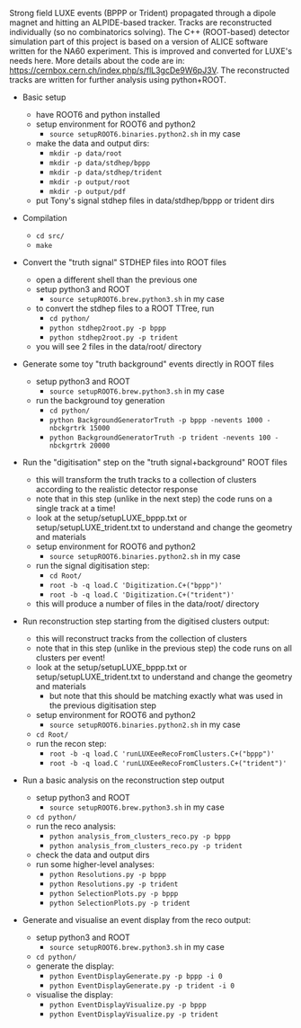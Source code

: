 Strong field LUXE events (BPPP or Trident) propagated through a dipole magnet and hitting an ALPIDE-based tracker.
Tracks are reconstructed individually (so no combinatorics solving).
The C++ (ROOT-based) detector simulation part of this project is based on a version of ALICE software written for the NA60 experiment.
This is improved and converted for LUXE's needs here.
More details about the code are in: https://cernbox.cern.ch/index.php/s/flL3gcDe9W6pJ3V.
The reconstructed tracks are written for further analysis using python+ROOT. 


- Basic setup
  - have ROOT6 and python installed
  - setup environment for ROOT6 and python2
      - `source setupROOT6.binaries.python2.sh` in my case
  - make the data and output dirs:
      - `mkdir -p data/root`
      - `mkdir -p data/stdhep/bppp`
      - `mkdir -p data/stdhep/trident`
      - `mkdir -p output/root`
      - `mkdir -p output/pdf`
  - put Tony's signal stdhep files in data/stdhep/bppp or trident dirs

- Compilation
  - `cd src/`
  - `make`

- Convert the "truth signal" STDHEP files into ROOT files
  - open a different shell than the previous one
  - setup python3 and ROOT
      - `source setupROOT6.brew.python3.sh` in my case
  - to convert the stdhep files to a ROOT TTree, run
      - `cd python/`
      - `python stdhep2root.py -p bppp`
      - `python stdhep2root.py -p trident`
  - you will see 2 files in the data/root/ directory

- Generate some toy "truth background" events directly in ROOT files
  - setup python3 and ROOT
      - `source setupROOT6.brew.python3.sh` in my case
  - run the background toy generation
      - `cd python/`
      - `python BackgroundGeneratorTruth -p bppp -nevents 1000 -nbckgrtrk 15000`
      - `python BackgroundGeneratorTruth -p trident -nevents 100 -nbckgrtrk 20000`

- Run the "digitisation" step on the "truth signal+background" ROOT files
  - this will transform the truth tracks to a collection of clusters according to the realistic detector response
  - note that in this step (unlike in the next step) the code runs on a single track at a time!
  - look at the setup/setupLUXE_bppp.txt or setup/setupLUXE_trident.txt to understand and change the geometry and materials
  - setup environment for ROOT6 and python2
      - `source setupROOT6.binaries.python2.sh` in my case
  - run the signal digitisation step:
      - `cd Root/`
      - `root -b -q load.C 'Digitization.C+("bppp")'`
      - `root -b -q load.C 'Digitization.C+("trident")'`
  - this will produce a number of files in the data/root/ directory

- Run reconstruction step starting from the digitised clusters output:
  - this will reconstruct tracks from the collection of clusters
  - note that in this step (unlike in the previous step) the code runs on all clusters per event!
  - look at the setup/setupLUXE_bppp.txt or setup/setupLUXE_trident.txt to understand and change the geometry and materials
      - but note that this should be matching exactly what was used in the previous digitisation step
  - setup environment for ROOT6 and python2
      - `source setupROOT6.binaries.python2.sh` in my case
  - `cd Root/`
  - run the recon step:
      - `root -b -q load.C 'runLUXEeeRecoFromClusters.C+("bppp")'`
      - `root -b -q load.C 'runLUXEeeRecoFromClusters.C+("trident")'`

- Run a basic analysis on the reconstruction step output
  - setup python3 and ROOT
      - `source setupROOT6.brew.python3.sh` in my case
  - `cd python/`
  - run the reco analysis:
      - `python analysis_from_clusters_reco.py -p bppp`
      - `python analysis_from_clusters_reco.py -p trident`
  - check the data and output dirs
  - run some higher-level analyses:
      - `python Resolutions.py -p bppp`
      - `python Resolutions.py -p trident`
      - `python SelectionPlots.py -p bppp`
      - `python SelectionPlots.py -p trident`
  
- Generate and visualise an event display from the reco output:
  - setup python3 and ROOT
      - `source setupROOT6.brew.python3.sh` in my case
  - `cd python/`
  - generate the display:
     - `python EventDisplayGenerate.py -p bppp -i 0`
     - `python EventDisplayGenerate.py -p trident -i 0`
  - visualise the display:
     - `python EventDisplayVisualize.py -p bppp`
     - `python EventDisplayVisualize.py -p trident`
  

